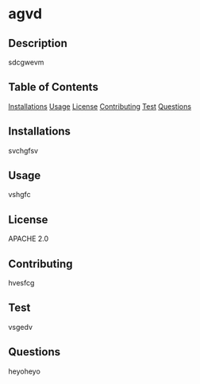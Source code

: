 
# agvd
## Description
sdcgwevm
## Table of Contents
[Installations](#Installations)
[Usage](#Usage)
[License](#License)
[Contributing](#Contributing)
[Test](#Test)
[Questions](#Questions)
## Installations
svchgfsv
## Usage
vshgfc
## License
APACHE 2.0
## Contributing
hvesfcg
## Test
vsgedv
## Questions
heyoheyo
